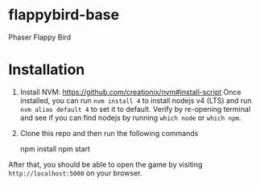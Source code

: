 # flappybird-base
Phaser Flappy Bird

# Installation 

1. Install NVM: https://github.com/creationix/nvm#install-script Once installed, you can run `nvm install 4` to install nodejs v4 (LTS) and run `nvm alias default 4` to set it to default. Verify by re-opening terminal and see if you can find nodejs by running `which node` or `which npm`.
2. Clone this repo and then run the following commands


    npm install
    npm start

After that, you should be able to open the game by visiting `http://localhost:5000` on your browser.
